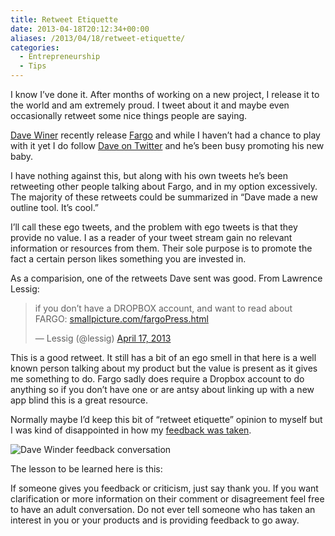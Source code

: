 ```yaml
---
title: Retweet Etiquette
date: 2013-04-18T20:12:34+00:00
aliases: /2013/04/18/retweet-etiquette/
categories:
  - Entrepreneurship
  - Tips
---
```


I know I&#8217;ve done it. After months of working on a new project, I release it to the world and am extremely proud. I tweet about it and maybe even occasionally retweet some nice things people are saying.

[Dave Winer][1] recently release [Fargo][2] and while I haven&#8217;t had a chance to play with it yet I do follow [Dave on Twitter][1] and he&#8217;s been busy promoting his new baby.

I have nothing against this, but along with his own tweets he&#8217;s been retweeting other people talking about Fargo, and in my option excessively. The majority of these retweets could be summarized in &#8220;Dave made a new outline tool. It&#8217;s cool.&#8221;

I&#8217;ll call these ego tweets, and the problem with ego tweets is that they provide no value. I as a reader of your tweet stream gain no relevant information or resources from them. Their sole purpose is to promote the fact a certain person likes something you are invested in.

As a comparision, one of the retweets Dave sent was good. From Lawrence Lessig:

<blockquote class="twitter-tweet">
  <p>
    if you don&#8217;t have a DROPBOX account, and want to read about FARGO: <a href="http://t.co/g8ovmh0Ce1" title="http://smallpicture.com/fargoPress.html">smallpicture.com/fargoPress.html</a>
  </p>
  
  <p>
    &mdash; Lessig (@lessig) <a href="https://twitter.com/lessig/status/324651435834884096">April 17, 2013</a>
  </p>
</blockquote>

This is a good retweet. It still has a bit of an ego smell in that here is a well known person talking about my product but the value is present as it gives me something to do. Fargo sadly does require a Dropbox account to do anything so if you don&#8217;t have one or are antsy about linking up with a new app blind this is a great resource.

Normally maybe I&#8217;d keep this bit of &#8220;retweet etiquette&#8221; opinion to myself but I was kind of disappointed in how my [feedback was taken][3].

![Dave Winder feedback conversation][4]

The lesson to be learned here is this:

If someone gives you feedback or criticism, just say thank you. If you want clarification or more information on their comment or disagreement feel free to have an adult conversation. Do not ever tell someone who has taken an interest in you or your products and is providing feedback to go away.

[1]: https://twitter.com/davewiner
[2]: http://fargo.io/
[3]: https://twitter.com/zorn/status/324958835804622849
[4]: http://mikezornek.com/media/images/dave_winer_feedback.png "Dave Winder feedback conversation"
